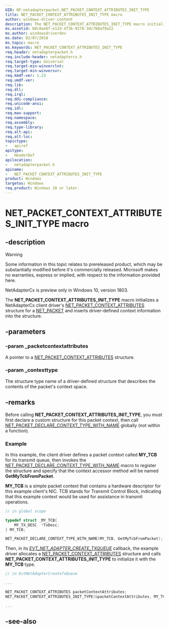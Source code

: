 ```yaml
---
UID: NF:netadapterpacket.NET_PACKET_CONTEXT_ATTRIBUTES_INIT_TYPE
title: NET_PACKET_CONTEXT_ATTRIBUTES_INIT_TYPE macro
author: windows-driver-content
description: The NET_PACKET_CONTEXT_ATTRIBUTES_INIT_TYPE macro initializes a NetAdapterCx client driver's NET_PACKET_CONTEXT_ATTRIBUTES structure for a NET_PACKET and inserts driver-defined context information into the structure.
ms.assetid: b0c8ae6f-e12d-473b-9278-3dc768af9a22
ms.author: windowsdriverdev
ms.date: 02/07/2018
ms.topic: macro
ms.keywords: NET_PACKET_CONTEXT_ATTRIBUTES_INIT_TYPE
req.header: netadapterpacket.h
req.include-header: netadaptercx.h
req.target-type: Universal
req.target-min-winverclnt:
req.target-min-winversvr:
req.kmdf-ver: 1.23
req.umdf-ver:
req.lib:
req.dll:
req.irql: 
req.ddi-compliance:
req.unicode-ansi:
req.idl:
req.max-support:
req.namespace:
req.assembly:
req.type-library: 
req.alt-api:
req.alt-loc:
topictype: 
-	apiref
apitype: 
-	HeaderDef
apilocation: 
-	netadapterpacket.h
apiname: 
-	NET_PACKET_CONTEXT_ATTRIBUTES_INIT_TYPE
product: Windows
targetos: Windows
req.product: Windows 10 or later.
---
```


# NET_PACKET_CONTEXT_ATTRIBUTES_INIT_TYPE macro


## -description

> [!WARNING]
> Some information in this topic relates to prereleased product, which may be substantially modified before it's commercially released. Microsoft makes no warranties, express or implied, with respect to the information provided here.
>
> NetAdapterCx is preview only in Windows 10, version 1803.

The **NET_PACKET_CONTEXT_ATTRIBUTES_INIT_TYPE** macro initializes a NetAdapterCx client driver's [NET_PACKET_CONTEXT_ATTRIBUTES](ns-netadapterpacket-_net_packet_context_attributes.md) structure for a [NET_PACKET](../netpacket/ns-netpacket-_net_packet.md) and inserts driver-defined context information into the structure.

## -parameters

### -param _packetcontextattributes
A pointer to a [NET_PACKET_CONTEXT_ATTRIBUTES](ns-netadapterpacket-_net_packet_context_attributes.md) structure.

### -param _contexttype
The structure type name of a driver-defined structure that describes the contents of the packet's context space.

## -remarks

Before calling **NET_PACKET_CONTEXT_ATTRIBUTES_INIT_TYPE**, you must first declare a custom structure for this packet context, then call [NET_PACKET_DECLARE_CONTEXT_TYPE_WITH_NAME](nf-netadapterpacket-net_packet_declare_context_type_with_name.md) globally (not within a function).



### Example

In this example, the client driver defines a packet context called **MY_TCB** for its transmit queue, then invokes the [NET_PACKET_DECLARE_CONTEXT_TYPE_WITH_NAME](nf-netadapterpacket-net_packet_declare_context_type_with_name.md) macro to register the structure and specify that the context accessor method will be named **GetMyTcbFromPacket**.

**MY_TCB** is a simple packet context that contains a hardware descriptor for this example client's NIC. TCB stands for Transmit Control Block, indicating that this example context would be used for assistance in transmit operations.

```c++
// in global scope

typedef struct _MY_TCB{
    MY_TX_DESC  *TxDesc;
} MY_TCB;

NET_PACKET_DECLARE_CONTEXT_TYPE_WITH_NAME(MY_TCB, GetMyTcbFromPacket);
```

Then, in its *[EVT_NET_ADAPTER_CREATE_TXQUEUE](../netadapter/nc-netadapter-evt_net_adapter_create_txqueue.md)* callback, the example driver allocates a [NET_PACKET_CONTEXT_ATTRIBUTES](ns-netadapterpacket-_net_packet_context_attributes.md) structure and calls **NET_PACKET_CONTEXT_ATTRIBUTES_INIT_TYPE** to initialize it with the **MY_TCB** type.

```c++
// in EvtNetAdapterCreateTxQueue

...

NET_PACKET_CONTEXT_ATTRIBUTES packetContextAttributes;
NET_PACKET_CONTEXT_ATTRIBUTES_INIT_TYPE(&packetContextAttributes, MY_TCB);

...

```

## -see-also